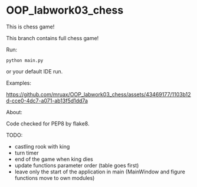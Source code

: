 # OOP_labwork03_chess
This is chess game!

This branch contains full chess game!

Run:

`python main.py`

or your default IDE run.

Examples:

https://github.com/mruax/OOP_labwork03_chess/assets/43469177/1103b12d-cce0-4dc7-a071-ab13f5d1dd7a

About:

Code checked for PEP8 by flake8.


TODO: 
* castling rook with king
* turn timer
* end of the game when king dies
* update functions parameter order (table goes first)
* leave only the start of the application in main (MainWindow and figure functions move to own modules)

